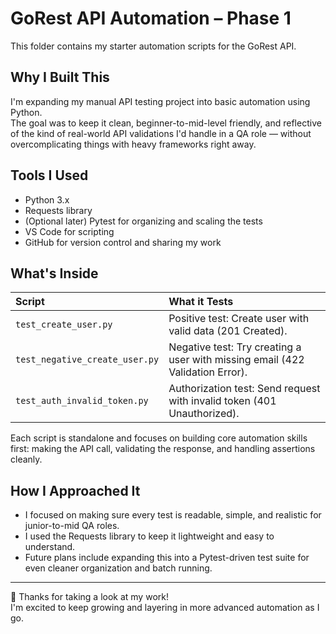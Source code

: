 # GoRest API Automation – Phase 1

This folder contains my starter automation scripts for the GoRest API.

## Why I Built This
I'm expanding my manual API testing project into basic automation using Python.  
The goal was to keep it clean, beginner-to-mid-level friendly, and reflective of the kind of real-world API validations I'd handle in a QA role — without overcomplicating things with heavy frameworks right away.

## Tools I Used
- Python 3.x
- Requests library
- (Optional later) Pytest for organizing and scaling the tests
- VS Code for scripting
- GitHub for version control and sharing my work

## What's Inside
| Script | What it Tests |
|:-------|:--------------|
| `test_create_user.py` | Positive test: Create user with valid data (201 Created). |
| `test_negative_create_user.py` | Negative test: Try creating a user with missing email (422 Validation Error). |
| `test_auth_invalid_token.py` | Authorization test: Send request with invalid token (401 Unauthorized). |

Each script is standalone and focuses on building core automation skills first: making the API call, validating the response, and handling assertions cleanly.

## How I Approached It
- I focused on making sure every test is readable, simple, and realistic for junior-to-mid QA roles.
- I used the Requests library to keep it lightweight and easy to understand.
- Future plans include expanding this into a Pytest-driven test suite for even cleaner organization and batch running.

---
🧡 Thanks for taking a look at my work!  
I'm excited to keep growing and layering in more advanced automation as I go.
